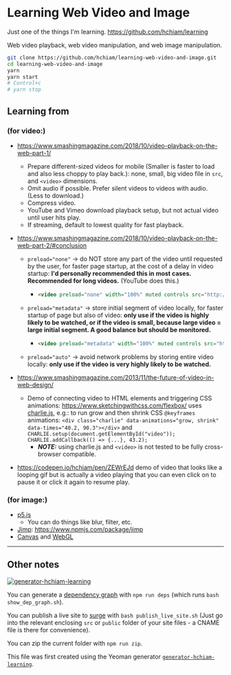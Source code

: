 # Learning Web Video and Image

Just one of the things I'm learning. <https://github.com/hchiam/learning>

Web video playback, web video manipulation, and web image manipulation.

```bash
git clone https://github.com/hchiam/learning-web-video-and-image.git
cd learning-web-video-and-image
yarn
yarn start
# Control+c
# yarn stop
```

## Learning from

### (for video:)

- <https://www.smashingmagazine.com/2018/10/video-playback-on-the-web-part-1/>
  - Prepare different-sized videos for mobile (Smaller is faster to load and also less choppy to play back.): none, small, big video file in `src`, and `<video>` dimensions.
  - Omit audio if possible. Prefer silent videos to videos with audio. (Less to download.)
  - Compress video.
  - YouTube and Vimeo download playback setup, but not actual video until user hits play.
  - If streaming, default to lowest quality for fast playback.
- <https://www.smashingmagazine.com/2018/10/video-playback-on-the-web-part-2/#conclusion>
  - `preload="none"` -> do NOT store any part of the video until requested by the user, for faster page startup, at the cost of a delay in video startup: **I'd personally recommended this in most cases. Recommended for long videos.** (YouTube does this.)
    - ```html
      <video preload="none" width="100%" muted controls src="http://res.cloudinary.com/dougsillars/video/upload/w_960/v1534228645/30s4kbbb_oblsgc.mp4"/>
      ```
  - `preload="metadata"` -> store initial segment of video locally, for faster startup of page but also of video: **only use if the video is highly likely to be watched, or if the video is small, because large video = large initial segment. A good balance but should be monitored.**
    - ```html
      <video preload="metadata" width="100%" muted controls src="http://res.cloudinary.com/dougsillars/video/upload/w_960/v1534228645/30s4kbbb_oblsgc.mp4"/>
      ```
  - `preload="auto"` -> avoid network problems by storing entire video locally: **only use if the video is very highly likely to be watched.**
- <https://www.smashingmagazine.com/2013/11/the-future-of-video-in-web-design/>
  - Demo of connecting video to HTML elements and triggering CSS animations: <https://www.sketchingwithcss.com/flexbox/> uses [charlie.js](https://github.com/sfioritto/charlie.js), e.g.: to run grow and then shrink CSS `@keyframes` animations: `<div class="charlie" data-animations="grow, shrink" data-times="40.2, 90.3"></div>` and `CHARLIE.setup(document.getElementById("video")); CHARLIE.addCallback(() => {...}, 43.2);`
    - **_NOTE:_** using charlie.js and `<video>` is not tested to be fully cross-browser compatible.

- <https://codepen.io/hchiam/pen/ZEWrEJd> demo of video that looks like a looping gif but is actually a video playing that you can even click on to pause it or click it again to resume play.

### (for image:)

- [p5.js](https://p5js.org/reference/#/p5/filter)
  - You can do things like blur, filter, etc.
- [Jimp](https://github.com/oliver-moran/jimp): <https://www.npmjs.com/package/jimp>
- [Canvas](https://github.com/hchiam/learning-canvas) and [WebGL](https://github.com/hchiam/learning-webgl)

---

## Other notes

[![generator-hchiam-learning](https://img.shields.io/badge/built%20with-generator--hchiam--learning-brightgreen.svg)](https://github.com/hchiam/generator-hchiam-learning) 

You can generate a [dependency graph](https://github.com/hchiam/learning-dependency-cruiser) with `npm run deps` (which runs `bash show_dep_graph.sh`).

You can publish a live site to [surge](https://github.com/hchiam/learning-surge) with `bash publish_live_site.sh` (Just go into the relevant enclosing `src` or `public` folder of your site files - a CNAME file is there for convenience).

You can zip the current folder with `npm run zip`.

This file was first created using the Yeoman generator [`generator-hchiam-learning`](https://www.npmjs.com/package/generator-hchiam-learning).

